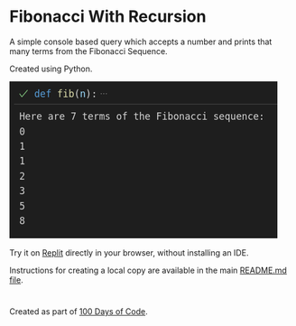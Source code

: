 # Fibonacci With Recursion

A simple console based query which accepts a number and prints that many terms from the Fibonacci Sequence.

Created using Python.

![7 terms of the Fibonacci Sequence](https://github.com/ZanClifton/basic-python-projects/blob/main/images/fibonacci.png)

Try it on [Replit](https://replit.com/@ZanClifton/fibonacci-with-recursion?v=1) directly in your browser, without installing an IDE.

Instructions for creating a local copy are available in the main [README.md file](https://github.com/ZanClifton/basic-python-projects/blob/main/README.md).

#

Created as part of [100 Days of Code](https://github.com/ZanClifton/100-days-of-code/blob/main/challenges/challenge-01/README.md).
